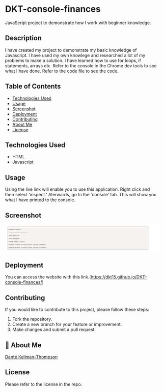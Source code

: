 # DKT-console-finances

JavaScript project to demonstrate how I work with beginner knowledge.

## Description

I have created my project to demonstrate my basic knowledge of Javascript. I have used my own knowlege and researched a lot of my problems to make a solution. I have learned how to use for loops, if statements, arrays etc. Refer to the console in the Chrome dev tools to see what I have done. Refer to the code file to see the code.

## Table of Contents

- [Technologies Used](#technology)
- [Usage](#usage)
- [Screenshot](#screenshot)
- [Deployment](#deployment)
- [Contributing](#contributing)
- [About Me](#aboutme)
- [License](#license)

## Technologies Used

- HTML
- Javascript

## Usage

Using the live link will enable you to use this application. Right click and then select 'inspect.' Aterwards, go to the 'console' tab. This will show you what I have printed to the console.

## Screenshot

![Console finances image.](/assets/images/js-image.png)

## Deployment

You can access the website with this link.(https://dkt15.github.io/DKT-console-finances/)

## Contributing

If you would like to contribute to this project, please follow these steps:

1. Fork the repository.
2. Create a new branch for your feature or improvement.
3. Make changes and submit a pull request.

## 🚀 About Me

[Danté Kellman-Thompson](https://github.com/DKT15)

## License

Please refer to the license in the repo.
